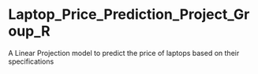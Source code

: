 # Laptop_Price_Prediction_Project_Group_R
A Linear Projection model to predict the price of laptops based on their specifications
